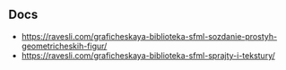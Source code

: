 ## Docs

- https://ravesli.com/graficheskaya-biblioteka-sfml-sozdanie-prostyh-geometricheskih-figur/
- https://ravesli.com/graficheskaya-biblioteka-sfml-sprajty-i-tekstury/